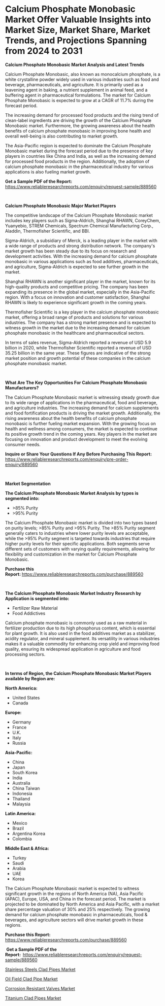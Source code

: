 <p><h1>Calcium Phosphate Monobasic Market Offer Valuable Insights into Market Size, Market Share, Market Trends, and Projections Spanning from 2024 to 2031</h1></p><p><strong>Calcium Phosphate Monobasic Market Analysis and Latest Trends</strong></p>
<p><p>Calcium Phosphate Monobasic, also known as monocalcium phosphate, is a white crystalline powder widely used in various industries such as food and beverage, pharmaceuticals, and agriculture. It is primarily used as a leavening agent in baking, a nutrient supplement in animal feed, and a buffering agent in pharmaceutical formulations. The market for Calcium Phosphate Monobasic is expected to grow at a CAGR of 11.7% during the forecast period.</p><p>The increasing demand for processed food products and the rising trend of clean-label ingredients are driving the growth of the Calcium Phosphate Monobasic market. Furthermore, the growing awareness about the health benefits of calcium phosphate monobasic in improving bone health and overall well-being is also contributing to market growth.</p><p>The Asia-Pacific region is expected to dominate the Calcium Phosphate Monobasic market during the forecast period due to the presence of key players in countries like China and India, as well as the increasing demand for processed food products in the region. Additionally, the adoption of calcium phosphate monobasic in the pharmaceutical industry for various applications is also fueling market growth.</p></p>
<p><strong>Get a Sample PDF of the Report:&nbsp;</strong> <a href="https://www.reliableresearchreports.com/enquiry/request-sample/889560">https://www.reliableresearchreports.com/enquiry/request-sample/889560</a></p>
<p>&nbsp;</p>
<p><strong>Calcium Phosphate Monobasic Major Market Players</strong></p>
<p><p>The competitive landscape of the Calcium Phosphate Monobasic market includes key players such as Sigma-Aldrich, Shanghai RHAWN, CoreyChem, Yuanyebio, STREM Chemicals, Spectrum Chemical Manufacturing Corp., Aladdin, Thermofisher Scientific, and BBI. </p><p>Sigma-Aldrich, a subsidiary of Merck, is a leading player in the market with a wide range of products and strong distribution network. The company's market growth has been steady due to its focus on research and development activities. With the increasing demand for calcium phosphate monobasic in various applications such as food additives, pharmaceuticals, and agriculture, Sigma-Aldrich is expected to see further growth in the market.</p><p>Shanghai RHAWN is another significant player in the market, known for its high-quality products and competitive pricing. The company has been expanding its presence in the global market, especially in the Asia-Pacific region. With a focus on innovation and customer satisfaction, Shanghai RHAWN is likely to experience significant growth in the coming years.</p><p>Thermofisher Scientific is a key player in the calcium phosphate monobasic market, offering a broad range of products and solutions for various industries. The company has a strong market presence and is expected to witness growth in the market due to the increasing demand for calcium phosphate monobasic in the healthcare and pharmaceutical sectors.</p><p>In terms of sales revenue, Sigma-Aldrich reported a revenue of USD 5.9 billion in 2020, while Thermofisher Scientific reported a revenue of USD 35.25 billion in the same year. These figures are indicative of the strong market position and growth potential of these companies in the calcium phosphate monobasic market.</p></p>
<p>&nbsp;</p>
<p><strong>What Are The Key Opportunities For Calcium Phosphate Monobasic Manufacturers?</strong></p>
<p><p>The Calcium Phosphate Monobasic market is witnessing steady growth due to its wide range of applications in the pharmaceutical, food and beverage, and agriculture industries. The increasing demand for calcium supplements and food fortification products is driving the market growth. Additionally, the rising awareness about the health benefits of calcium phosphate monobasic is further fueling market expansion. With the growing focus on health and wellness among consumers, the market is expected to continue its positive growth trend in the coming years. Key players in the market are focusing on innovation and product development to meet the evolving consumer needs.</p></p>
<p><strong>Inquire or Share Your Questions If Any Before Purchasing This Report:</strong> <a href="https://www.reliableresearchreports.com/enquiry/pre-order-enquiry/889560">https://www.reliableresearchreports.com/enquiry/pre-order-enquiry/889560</a></p>
<p>&nbsp;</p>
<p><strong>Market Segmentation</strong></p>
<p><strong>The Calcium Phosphate Monobasic Market Analysis by types is segmented into:</strong></p>
<p><ul><li>>85% Purity</li><li>>95% Purity</li></ul></p>
<p><p>The Calcium Phosphate Monobasic market is divided into two types based on purity levels; >85% Purity and >95% Purity. The >85% Purity segment generally caters to industries where lower purity levels are acceptable, while the >95% Purity segment is targeted towards industries that require higher purity levels for their specific applications. Both segments serve different sets of customers with varying quality requirements, allowing for flexibility and customization in the market for Calcium Phosphate Monobasic.</p></p>
<p><strong>Purchase this Report:&nbsp;</strong><a href="https://www.reliableresearchreports.com/purchase/889560">https://www.reliableresearchreports.com/purchase/889560</a></p>
<p>&nbsp;</p>
<p><strong>The Calcium Phosphate Monobasic Market Industry Research by Application is segmented into:</strong></p>
<p><ul><li>Fertilizer Raw Material</li><li>Food Addictives</li></ul></p>
<p><p>Calcium phosphate monobasic is commonly used as a raw material in fertilizer production due to its high phosphorus content, which is essential for plant growth. It is also used in the food additives market as a stabilizer, acidity regulator, and mineral supplement. Its versatility in various industries makes it a valuable commodity for enhancing crop yield and improving food quality, ensuring its widespread application in agriculture and food processing sectors.</p></p>
<p>&nbsp;</p>
<p><strong>In terms of Region, the Calcium Phosphate Monobasic Market Players available by Region are:</strong></p>
<p>
    <p> <strong> North America: </strong>
        <ul>
            <li>United States</li>
            <li>Canada</li>
        </ul>
        </p> 
    <p> <strong> Europe: </strong>
        <ul>
            <li>Germany</li>
            <li>France</li>
            <li>U.K.</li>
            <li>Italy</li>
            <li>Russia</li>
        </ul>
        </p> 
    <p> <strong> Asia-Pacific: </strong>
        <ul>
            <li>China</li>
            <li>Japan</li>
            <li>South Korea</li>
            <li>India</li>
            <li>Australia</li>
            <li>China Taiwan</li>
            <li>Indonesia</li>
            <li>Thailand</li>
            <li>Malaysia</li>
        </ul>
        </p> 
    <p> <strong> Latin America: </strong>
        <ul>
            <li>Mexico</li>
            <li>Brazil</li>
            <li>Argentina Korea</li>
            <li>Colombia</li>
        </ul>
        </p> 
    <p> <strong> Middle East & Africa: </strong>
        <ul>
            <li>Turkey</li>
            <li>Saudi</li>
            <li>Arabia</li>
            <li>UAE</li>
            <li>Korea</li>
        </ul>
    </p>
    </p>
<p><p>The Calcium Phosphate Monobasic market is expected to witness significant growth in the regions of North America (NA), Asia Pacific (APAC), Europe, USA, and China in the forecast period. The market is projected to be dominated by North America and Asia Pacific, with a market share percentage valuation of 30% and 25% respectively. The growing demand for calcium phosphate monobasic in pharmaceuticals, food & beverages, and agriculture sectors will drive market growth in these regions.</p></p>
<p><strong>Purchase this Report: </strong><a href="https://www.reliableresearchreports.com/purchase/889560">https://www.reliableresearchreports.com/purchase/889560</a></p>
<p>&nbsp;<strong>Get a Sample PDF of the Report:&nbsp;&nbsp;</strong><a href="https://www.reliableresearchreports.com/enquiry/request-sample/889560">https://www.reliableresearchreports.com/enquiry/request-sample/889560</a></p>
<p><strong></strong></p>
<p><p><a href="https://view.publitas.com/reportprime-1/stainless-steels-clad-pipes-market-research-report-provides-thorough-industry-overview-which-offers-an-in-depth-analysis-of-product-trends-and-new-market-divisions/">Stainless Steels Clad Pipes Market</a></p><p><a href="https://view.publitas.com/reportprime-1/oil-field-clad-pipe-market-size-share-trends-analysis-report-by-material-by-type-by-end-user-by-region-and-segment-forecasts-2023-2030/">Oil Field Clad Pipe Market</a></p><p><a href="https://funky-papaya-cf4.notion.site/Insights-into-Corrosion-Resistant-Valves-Market-Size-Analysing-Market-Share-Trends-and-Growth-fro-cb590f61db344166934c8bef2c2e0a05">Corrosion Resistant Valves Market</a></p><p><a href="https://view.publitas.com/reportprime-1/titanium-clad-pipes-market-size-focuses-on-market-dynamics-in-depth-analysis-and-future-projections-of-its-market-forecasted-for-period-from-2023-to-2030/">Titanium Clad Pipes Market</a></p></p>